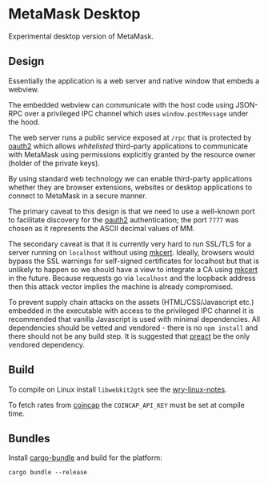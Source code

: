 # MetaMask Desktop

Experimental desktop version of MetaMask.

## Design

Essentially the application is a web server and native window that embeds a webview.

The embedded webview can communicate with the host code using JSON-RPC over a privileged IPC channel which uses `window.postMessage` under the hood.

The web server runs a public service exposed at `/rpc` that is protected by [oauth2][] which allows *whitelisted* third-party applications to communicate with MetaMask using permissions explicitly granted by the resource owner (holder of the private keys).

By using standard web technology we can enable third-party applications whether they are browser extensions, websites or desktop applications to connect to MetaMask in a secure manner.

The primary caveat to this design is that we need to use a well-known port to facilitate discovery for the [oauth2][] authentication; the port `7777` was chosen as it represents the ASCII decimal values of MM.

The secondary caveat is that it is currently very hard to run SSL/TLS for a server running on `localhost` without using [mkcert][]. Ideally, browsers would bypass the SSL warnings for self-signed certificates for localhost but that is unlikely to happen so we should have a view to integrate a CA using [mkcert][] in the future. Because requests go via `localhost` and the loopback address then this attack vector implies the machine is already compromised.

To prevent supply chain attacks on the assets (HTML/CSS/Javascript etc.) embedded in the executable with access to the privileged IPC channel it is recommended that vanilla Javascript is used with minimal dependencies. All dependencies should be vetted and vendored - there is no `npm install` and there should not be any build step. It is suggested that [preact][] be the only vendored dependency.

## Build

To compile on Linux install `libwebkit2gtk` see the [wry-linux-notes][].

To fetch rates from [coincap][] the `COINCAP_API_KEY` must be set at compile time.

## Bundles

Install [cargo-bundle][] and build for the platform:

```
cargo bundle --release
```

[cargo-bundle]: https://github.com/burtonageo/cargo-bundle
[wry-linux-notes]: https://github.com/tauri-apps/wry#linux
[coincap]: https://coincap.io/
[oauth2]: https://oauth.net/2/
[mkcert]: https://github.com/FiloSottile/mkcert
[preact]: https://preactjs.com/
